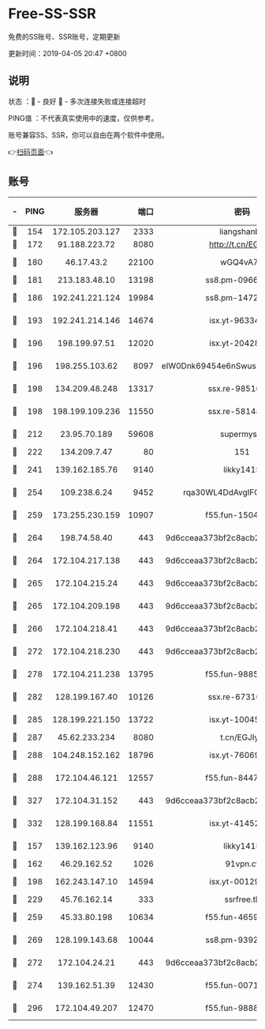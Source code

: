 # Free-SS-SSR

免费的SS账号、SSR账号，定期更新

更新时间：2019-04-05 20:47 +0800

## 说明

状态     ：🙂 - 良好 🙁 - 多次连接失败或连接超时

PING值   ：不代表真实使用中的速度，仅供参考。

账号兼容SS、SSR，你可以自由在两个软件中使用。

👉[扫码页面](https://liesauer.github.io/Free-SS-SSR/)👈

## 账号

|-|PING|服务器|端口|密码|加密方式|区域|
|:----:|:----:|:-----:|-----:|:----:|:----:|:----:|
|🙂|154|172.105.203.127|2333|liangshanbo|chacha20|JP|
|🙂|172|91.188.223.72|8080|http://t.cn/EGJIyrl|rc4-md5|RU|
|🙂|180|46.17.43.2|22100|wGQ4vA7D|aes-256-gcm|RU|
|🙂|181|213.183.48.10|13198|ss8.pm-09661555|rc4-md5|RU|
|🙂|186|192.241.221.124|19984|ss8.pm-14722221|aes-256-cfb|US|
|🙂|193|192.241.214.146|14674|isx.yt-96334607|aes-256-cfb|US|
|🙂|196|198.199.97.51|12020|isx.yt-20428296|aes-256-cfb|US|
|🙂|196|198.255.103.62|8097|eIW0Dnk69454e6nSwuspv9DmS201tQ0D|aes-256-cfb|US|
|🙂|198|134.209.48.248|13317|ssx.re-98510998|aes-256-cfb|US|
|🙂|198|198.199.109.236|11550|ssx.re-58148686|aes-256-cfb|US|
|🙂|212|23.95.70.189|59608|supermyssr|chacha20-ietf|US|
|🙂|222|134.209.7.47|80|151|chacha20|US|
|🙂|241|139.162.185.76|9140|likky1415|aes-256-cfb|DE|
|🙂|254|109.238.6.24|9452|rqa30WL4DdAvgIFG6Fs3znzTa|aes-256-cfb|FR|
|🙂|259|173.255.230.159|10907|f55.fun-15045227|aes-256-cfb|US|
|🙂|264|198.74.58.40|443|9d6cceaa373bf2c8acb22e60b6a58be6|aes-256-cfb|US|
|🙂|264|172.104.217.138|443|9d6cceaa373bf2c8acb22e60b6a58be6|aes-256-cfb|US|
|🙂|265|172.104.215.24|443|9d6cceaa373bf2c8acb22e60b6a58be6|aes-256-cfb|US|
|🙂|265|172.104.209.198|443|9d6cceaa373bf2c8acb22e60b6a58be6|aes-256-cfb|US|
|🙂|266|172.104.218.41|443|9d6cceaa373bf2c8acb22e60b6a58be6|aes-256-cfb|US|
|🙂|272|172.104.218.230|443|9d6cceaa373bf2c8acb22e60b6a58be6|aes-256-cfb|US|
|🙂|278|172.104.211.238|13795|f55.fun-98857408|aes-256-cfb|US|
|🙂|282|128.199.167.40|10126|ssx.re-67316869|aes-256-cfb|SG|
|🙂|285|128.199.221.150|13722|isx.yt-10045081|aes-256-cfb|SG|
|🙂|287|45.62.233.234|8080|t.cn/EGJIyrl|rc4-md5|CA|
|🙂|288|104.248.152.162|18796|isx.yt-76069686|aes-256-cfb|SG|
|🙂|288|172.104.46.121|12557|f55.fun-84475038|aes-256-cfb|SG|
|🙂|327|172.104.31.152|443|9d6cceaa373bf2c8acb22e60b6a58be6|aes-256-cfb|US|
|🙂|332|128.199.168.84|11551|isx.yt-41452908|aes-256-cfb|SG|
|🙂|157|139.162.123.96|9140|likky1415|aes-256-cfb|JP|
|🙂|162|46.29.162.52|1026|91vpn.cf|rc4-md5|RU|
|🙂|198|162.243.147.10|14594|isx.yt-00129224|aes-256-cfb|US|
|🙂|229|45.76.162.14|333|ssrfree.tk|rc4|SG|
|🙂|259|45.33.80.198|10634|f55.fun-46596927|aes-256-cfb|US|
|🙂|269|128.199.143.68|10044|ss8.pm-93920348|aes-256-cfb|SG|
|🙂|272|172.104.24.21|443|9d6cceaa373bf2c8acb22e60b6a58be6|aes-256-cfb|US|
|🙂|274|139.162.51.39|12430|f55.fun-00710009|aes-256-cfb|SG|
|🙂|296|172.104.49.207|12470|f55.fun-98888236|aes-256-cfb|SG|
